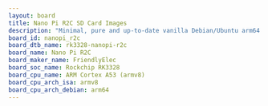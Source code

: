 ```yaml
---
layout: board
title: Nano Pi R2C SD Card Images
description: "Minimal, pure and up-to-date vanilla Debian/Ubuntu arm64 SD card images for Nano Pi R2C by FriendlyElec, SoC: Rockchip RK3328, CPU ISA: armv8"
board_id: nanopi_r2c
board_dtb_name: rk3328-nanopi-r2c
board_name: Nano Pi R2C
board_maker_name: FriendlyElec
board_soc_name: Rockchip RK3328
board_cpu_name: ARM Cortex A53 (armv8)
board_cpu_arch_isa: armv8
board_cpu_arch_debian: arm64
---
```

